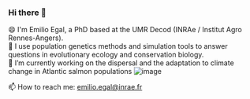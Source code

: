 ### Hi there 👋

😄 I'm Emilio Egal, a PhD based at the UMR Decod (INRAe / Institut Agro Rennes-Angers).   
📔 I use population genetics methods and simulation tools to answer questions in evolutionary ecology and conservation biology.  
🔭 I’m currently working on the dispersal and the adaptation to climate change in Atlantic salmon populations ![image](https://github.com/Emilio-Egal/Emilio-Egal/assets/157101259/28b23b84-33ff-4afc-b84d-68452adc039e)

📫 How to reach me: emilio.egal@inrae.fr
